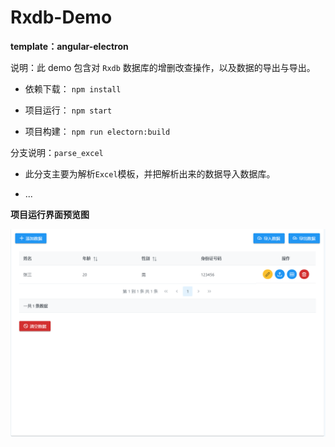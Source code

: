 # Rxdb-Demo

**template：angular-electron**

说明：此 demo 包含对 `Rxdb` 数据库的增删改查操作，以及数据的导出与导出。

 - 依赖下载： `npm install`

 - 项目运行： `npm start`

 - 项目构建： `npm run electorn:build`

分支说明：`parse_excel`

 - 此分支主要为解析`Excel`模板，并把解析出来的数据导入数据库。

 - ...

**项目运行界面预览图**

![rxdb-demo-screenshoot](./src/assets/github-img/rxdb-demo-screenshoot.png)


